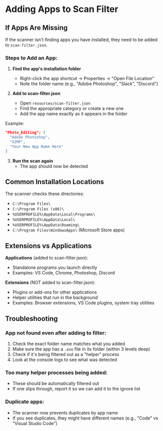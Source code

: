 # Adding Apps to Scan Filter

## If Apps Are Missing

If the scanner isn't finding apps you have installed, they need to be added to `scan-filter.json`.

### Steps to Add an App:

1. **Find the app's installation folder**
   - Right-click the app shortcut → Properties → "Open File Location"
   - Note the folder name (e.g., "Adobe Photoshop", "Slack", "Discord")

2. **Add to scan-filter.json**
   - Open `resources/scan-filter.json`
   - Find the appropriate category or create a new one
   - Add the app name exactly as it appears in the folder

Example:
```json
"Photo_Editing": [
  "Adobe Photoshop",
  "GIMP",
  "Your New App Name Here"
]
```

3. **Run the scan again**
   - The app should now be detected

## Common Installation Locations

The scanner checks these directories:
- `C:\Program Files\`
- `C:\Program Files (x86)\`
- `%USERPROFILE%\AppData\Local\Programs\`
- `%USERPROFILE%\AppData\Local\`
- `%USERPROFILE%\AppData\Roaming\`
- `C:\Program Files\WindowsApps\` (Microsoft Store apps)

## Extensions vs Applications

**Applications** (added to scan-filter.json):
- Standalone programs you launch directly
- Examples: VS Code, Chrome, Photoshop, Discord

**Extensions** (NOT added to scan-filter.json):
- Plugins or add-ons for other applications
- Helper utilities that run in the background
- Examples: Browser extensions, VS Code plugins, system tray utilities

## Troubleshooting

### App not found even after adding to filter:
1. Check the exact folder name matches what you added
2. Make sure the app has a `.exe` file in its folder (within 3 levels deep)
3. Check if it's being filtered out as a "helper" process
4. Look at the console logs to see what was detected

### Too many helper processes being added:
- These should be automatically filtered out
- If one slips through, report it so we can add it to the ignore list

### Duplicate apps:
- The scanner now prevents duplicates by app name
- If you see duplicates, they might have different names (e.g., "Code" vs "Visual Studio Code")
